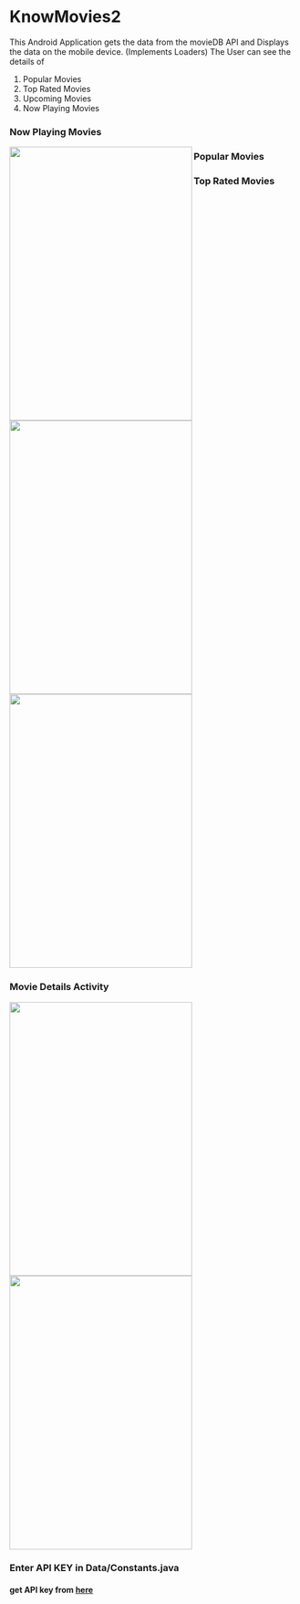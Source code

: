 # KnowMovies2
  This Android Application gets the data from the movieDB API and Displays the data on the mobile device.
  (Implements <bold>Loaders</bold>)
  The User can see the details of 
  <ol>
<li>
   Popular Movies
  </li>
  <li>
   Top Rated Movies
  </li>
  <li>
   Upcoming Movies
  </li>
  <li>
   Now Playing Movies
  </li>
</ol>
  
     
    
  
  ### Now Playing Movies
 
<a href="url"><img src="http://i65.tinypic.com/2hylce9.png" align="left" height="480" width="320" ></a>



  ### Popular Movies
<a href="url"><img src="http://i66.tinypic.com/ea1fzc.png" align="left" height="480" width="320" ></a>

### Top Rated Movies
<a href="url"><img src="http://i64.tinypic.com/4u89s4.png" align="center" height="480" width="320" ></a>

### Movie Details Activity
<a href="url"><img src="http://i65.tinypic.com/x0nz0l.png" align="left" height="480" width="320" ></a>
<a href="url"><img src="http://i64.tinypic.com/2vl5ehi.png" align="center" height="480" width="320" ></a>

### Enter API KEY in Data/Constants.java

#### get API key from [here](https://www.themoviedb.org/documentation/api)

